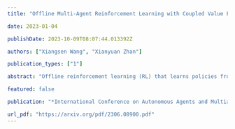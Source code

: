 ```yaml
---
title: "Offline Multi-Agent Reinforcement Learning with Coupled Value Factorization"

date: 2023-01-04

publishDate: 2023-10-09T08:07:44.013392Z

authors: ["Xiangsen Wang", "Xianyuan Zhan"]

publication_types: ["1"]

abstract: "Offline reinforcement learning (RL) that learns policies from offline datasets without environment interaction has received considerable attention in recent years. Compared with the rich literature in the single-agent case, offline multi-agent RL is still a relatively underexplored area. Most existing methods directly apply offline RL ingredients in the multi-agent setting without fully leveraging the decomposable problem structure, leading to less satisfactory performance in complex tasks. We present OMAC, a new Offline Multi-Agent RL algorithm with Coupled value factorization. OMAC adopts a coupled value factorization scheme that decomposes the global value function into local and shared components, and also maintains the credit assignment consistency between the state-value and action-value functions. Moreover, OMAC performs in-sample learning on the decomposed local state-value functions, which implicitly conducts max-Q operation at the local level while avoiding distributional shift caused by evaluating out-of-distribution actions. Based on the comprehensive evaluations of the offline multi-agent StarCraft II micro-management tasks, we demonstrate the superior performance of OMAC over the state-of-the-art offline multi-agent RL methods."

featured: false

publication: "*International Conference on Autonomous Agents and Multiagent Systems 2023 (AAMAS 2023)*"

url_pdf: "https://arxiv.org/pdf/2306.08900.pdf"
---
```


